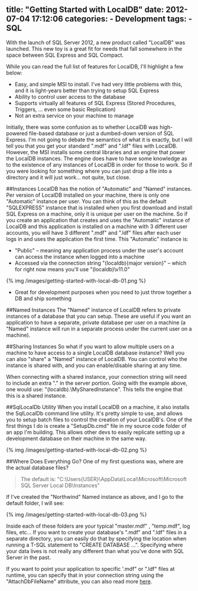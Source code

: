 title: "Getting Started with LocalDB"
date: 2012-07-04 17:12:06
categories: 
    - Development
tags:
    - SQL
---
With the launch of SQL Server 2012, a new product called "LocalDB" was launched. This new toy is a great fit for needs that fall somewhere in the space between SQL Express and SQL Compact.

While you can read the full list of features for LocalDB, I'll highlight a few below:

* Easy, and simple MSI to install. I've had very little problems with this, and it is light-years better than trying to setup SQL Express
* Ability to control user access to the database
* Supports virtually all features of SQL Express (Stored Procedures, Triggers, ... even some basic Replication)
* Not an extra service on your machine to manage

Initially, there was some confusion as to whether LocalDB was high-powered file-based database or just a dumbed-down version of SQL Express. I'm not going to debate the semantics of what it is exactly, but I will tell you that you get your standard ".mdf" and ".ldf" files with LocalDB. However, the MSI installs some central libraries and an engine that power the LocalDB instances. The engine does have to have some knowledge as to the existence of any instances of LocalDB in order for those to work. So if you were looking for something where you can just drop a file into a directory and it will just work... not quite, but close.

##Instances
LocalDB has the notion of "Automatic" and "Named" instances. Per version of LocalDB installed on your machine, there is only one "Automatic" instance per user. You can think of this as the default "SQLEXPRESS" instance that is installed when you first download and install SQL Express on a machine, only it is unique per user on the machine. So if you create an application that creates and uses the "Automatic" instance of LocalDB and this application is installed on a machine with 3 different user accounts, you will have 3 different ".mdf" and ".ldf" files after each user logs in and uses the application the first time.  This "Automatic" instance is:
* "Public" – meaning any application process under the user's account can access the instance when logged into a machine
* Accessed via the connection string "(localdb)\{major version}" – which for right now means you'll use "(localdb)\v11.0"

{% img /images/getting-started-with-local-db-01.png %}

* Great for development purposes when you need to just throw together a DB and ship something

##Named Instances
The "Named" instance of LocalDB refers to private instances of a database that you can setup. These are useful if you want an application to have a separate, private database per user on a machine (a "Named" instance will run in a separate process under the current user on a machine).

##Sharing Instances
So what if you want to allow multiple users on a machine to have access to a single LocalDB database instance? Well you can also "share" a "Named" instance of LocalDB. You can control who the instance is shared with, and you can enable/disable sharing at any time.

When connecting with a shared instance, your connection string will need to include an extra ".\" in the server portion. Going with the example above, one would use: "(localdb)\.\MySharedInstance". This tells the engine that this is a shared instance.

##SqlLocalDb Utility
When you install LocalDB on a machine, it also installs the SqlLocalDb command line utility. It's pretty simple to use, and allows you to setup batch files to control the creation of your LocalDB's. One of the first things I do is create a "SetupDb.cmd" file in my source code folder of an app I'm building. This allows other devs to easily replicate setting up a development database on their machine in the same way.

{% img /images/getting-started-with-local-db-02.png %}

##Where Does Everything Go?
One of my first questions was, where are the actual database files?

> The default is: "C:\Users\{USER}\AppData\Local\Microsoft\Microsoft SQL Server Local DB\Instances"

If I've created the "Northwind" Named instance as above, and I go to the default folder, I will see:

{% img /images/getting-started-with-local-db-03.png %}

Inside each of these folders are your typical "master.mdf" , "temp.mdf", log files, etc... If you want to create your database's ".mdf" and ".ldf" files in a separate directory, you can easily do that by specifying the location when running a T-SQL statement to "CREATE DATABASE ...". Specifying where your data lives is not really any different than what you've done with SQL Server in the past.

If you want to point your application to specific '.mdf" or ".ldf" files at runtime, you can specify that in your connection string using the "AttachDbFileName" attribute, you can also read more [here](https://msdn.microsoft.com/en-us/library/hh309441.aspx).